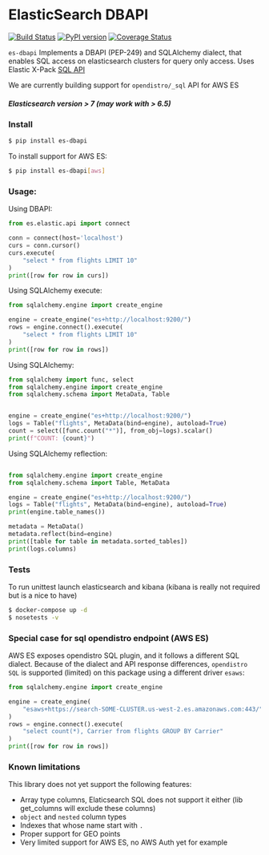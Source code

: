 # ElasticSearch DBAPI

[![Build Status](https://travis-ci.org/preset-io/es-dbapi.svg?branch=master)](https://travis-ci.org/preset-io/es-dbapi)
[![PyPI version](https://badge.fury.io/py/es-dbapi.svg)](https://badge.fury.io/py/es-dbapi)
[![Coverage Status](https://codecov.io/github/preset-io/es-dbapi/coverage.svg?branch=master)](https://codecov.io/github/preset-io/es-dbapi)


`es-dbapi` Implements a DBAPI (PEP-249) and SQLAlchemy dialect, 
that enables SQL access on elasticsearch clusters for query only access. 
Uses Elastic X-Pack [SQL API](https://www.elastic.co/guide/en/elasticsearch/reference/current/xpack-sql.html)

We are currently building support for `opendistro/_sql` API for AWS ES

##### Elasticsearch version > 7 (may work with > 6.5)

### Install

```bash
$ pip install es-dbapi
```  

To install support for AWS ES:

```bash
$ pip install es-dbapi[aws]
```  

### Usage:

Using DBAPI:

```python
from es.elastic.api import connect

conn = connect(host='localhost')
curs = conn.cursor()
curs.execute(
    "select * from flights LIMIT 10"
)
print([row for row in curs])
```

Using SQLAlchemy execute:

```python
from sqlalchemy.engine import create_engine

engine = create_engine("es+http://localhost:9200/")
rows = engine.connect().execute(
    "select * from flights LIMIT 10"
)
print([row for row in rows])
```

Using SQLAlchemy:

```python
from sqlalchemy import func, select
from sqlalchemy.engine import create_engine
from sqlalchemy.schema import MetaData, Table


engine = create_engine("es+http://localhost:9200/")
logs = Table("flights", MetaData(bind=engine), autoload=True)
count = select([func.count("*")], from_obj=logs).scalar()
print(f"COUNT: {count}")
```

Using SQLAlchemy reflection:

```python

from sqlalchemy.engine import create_engine
from sqlalchemy.schema import Table, MetaData

engine = create_engine("es+http://localhost:9200/")
logs = Table("flights", MetaData(bind=engine), autoload=True)
print(engine.table_names())

metadata = MetaData()
metadata.reflect(bind=engine)
print([table for table in metadata.sorted_tables])
print(logs.columns)
```

### Tests

To run unittest launch elasticsearch and kibana (kibana is really not required but is a nice to have)

```bash
$ docker-compose up -d
$ nosetests -v
```

### Special case for sql opendistro endpoint (AWS ES)

AWS ES exposes opendistro SQL plugin, and it follows a different SQL dialect. 
Because of the dialect and API response differences, `opendistro SQL` is supported (limited)
on this package using a different driver `esaws`:

```python
from sqlalchemy.engine import create_engine

engine = create_engine(
    "esaws+https://search-SOME-CLUSTER.us-west-2.es.amazonaws.com:443/"
)
rows = engine.connect().execute(
    "select count(*), Carrier from flights GROUP BY Carrier"
)
print([row for row in rows])
```

### Known limitations

This library does not yet support the following features:

- Array type columns, Elaticsearch SQL does not support it either 
(lib get_columns will exclude these columns)
- `object` and `nested` column types
- Indexes that whose name start with `.`
- Proper support for GEO points
- Very limited support for AWS ES, no AWS Auth yet for example
